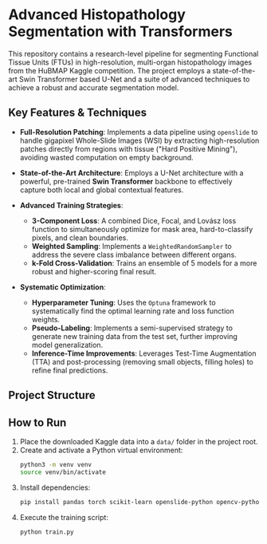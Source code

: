 # Advanced Histopathology Segmentation with Transformers

This repository contains a research-level pipeline for segmenting Functional Tissue Units (FTUs) in high-resolution, multi-organ histopathology images from the HuBMAP Kaggle competition. The project employs a state-of-the-art Swin Transformer based U-Net and a suite of advanced techniques to achieve a robust and accurate segmentation model.

## Key Features & Techniques

- **Full-Resolution Patching**: Implements a data pipeline using `openslide` to handle gigapixel Whole-Slide Images (WSI) by extracting high-resolution patches directly from regions with tissue ("Hard Positive Mining"), avoiding wasted computation on empty background.

- **State-of-the-Art Architecture**: Employs a U-Net architecture with a powerful, pre-trained **Swin Transformer** backbone to effectively capture both local and global contextual features.

- **Advanced Training Strategies**:
    - **3-Component Loss**: A combined Dice, Focal, and Lovász loss function to simultaneously optimize for mask area, hard-to-classify pixels, and clean boundaries.
    - **Weighted Sampling**: Implements a `WeightedRandomSampler` to address the severe class imbalance between different organs.
    - **k-Fold Cross-Validation**: Trains an ensemble of 5 models for a more robust and higher-scoring final result.

- **Systematic Optimization**:
    - **Hyperparameter Tuning**: Uses the `Optuna` framework to systematically find the optimal learning rate and loss function weights.
    - **Pseudo-Labeling**: Implements a semi-supervised strategy to generate new training data from the test set, further improving model generalization.
    - **Inference-Time Improvements**: Leverages Test-Time Augmentation (TTA) and post-processing (removing small objects, filling holes) to refine final predictions.

## Project Structure
## How to Run

1.  Place the downloaded Kaggle data into a `data/` folder in the project root.
2.  Create and activate a Python virtual environment:
    ```bash
    python3 -m venv venv
    source venv/bin/activate
    ```
3.  Install dependencies:
    ```bash
    pip install pandas torch scikit-learn openslide-python opencv-python tqdm albumentations segmentation-models-pytorch optuna
    ```
4.  Execute the training script:
    ```bash
    python train.py
    ```
